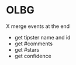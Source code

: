 # OLBG

X merge events at the end
- get tipster name and id
- get #comments
- get #stars
- get confidence

